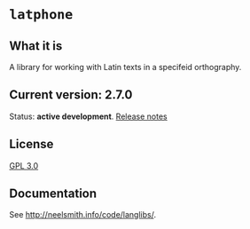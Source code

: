 # `latphone`



## What it is

A library for working with Latin texts in a specifeid orthography.

## Current version: 2.7.0


Status:  **active development**. [Release notes](releases.md)


## License

[GPL 3.0](https://opensource.org/licenses/gpl-3.0.html)


## Documentation

See <http://neelsmith.info/code/langlibs/>.
